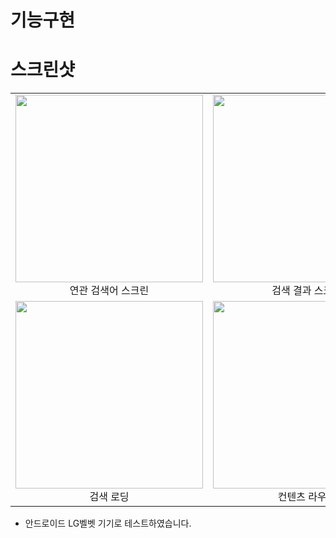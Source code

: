 # 기능구현


# 스크린샷

| | |
|:-------------------------:|:-------------------------:
| <img src="https://user-images.githubusercontent.com/76095437/146122566-0eca41c1-219e-48ec-a18b-d92fdf12eaec.jpeg" width="300"> <br> 연관 검색어 스크린  | <img src="https://user-images.githubusercontent.com/76095437/146122580-97448ec5-169c-4ad0-87e8-effc86595de3.jpeg" width="300"> <br> 검색 결과 스크린  
| <img src="https://user-images.githubusercontent.com/76095437/146123059-1c2b4a53-dfa6-4bf4-b0ba-ed6a36e0f7e3.jpeg" width="300"> <br> 검색 로딩 | <img src="https://user-images.githubusercontent.com/76095437/146122531-f95a82ab-0399-403c-91d5-fc28f4f4f7e8.jpeg" width="300"> <br> 컨텐츠 라우트 |   |

* 안드로이드 LG벨벳 기기로 테스트하였습니다.
